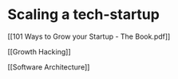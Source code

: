 # Scaling a tech-startup

[[101 Ways to Grow your Startup - The Book.pdf]]

[[Growth Hacking]]

[[Software Architecture]]